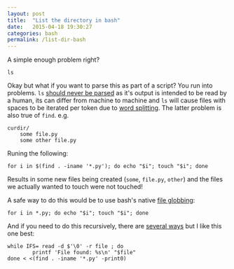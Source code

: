 ```yaml
---
layout: post
title:  "List the directory in bash"
date:   2015-04-18 19:30:27
categories: bash
permalink: /list-dir-bash
---
```


A simple enough problem right?

    ls

Okay but what if you want to parse this as part of a script? You run into problems. `ls` [should never be parsed](http://mywiki.wooledge.org/BashPitfalls#for_i_in_.24.28ls_.2A.mp3.29) as it's output is intended to be read by a human, its can differ from machine to machine and `ls` will cause files with spaces to be iterated per token due to [word splitting](http://mywiki.wooledge.org/WordSplitting). The latter problem is also true of `find`. e.g.

    curdir/
        some file.py
        some other file.py

Runing the following:

    for i in $(find . -iname '*.py'); do echo "$i"; touch "$i"; done

Results in some new files being created (`some`, `file.py`, `other`) and the files we actually wanted to touch were not touched!

A safe way to do this would be to use bash's native [file globbing](http://mywiki.wooledge.org/glob):

    for i in *.py; do echo "$i"; touch "$i"; done

And if you need to do this recursively, there are [several ways](http://stackoverflow.com/questions/7039130/bash-iterate-over-list-of-files-with-spaces) but I like this one best:

    while IFS= read -d $'\0' -r file ; do
            printf 'File found: %s\n' "$file"
    done < <(find . -iname '*.py' -print0)




